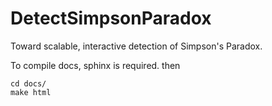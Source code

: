 # DetectSimpsonParadox

Toward scalable, interactive detection of Simpson's Paradox. 

To compile docs, sphinx is required. then

    cd docs/
    make html
